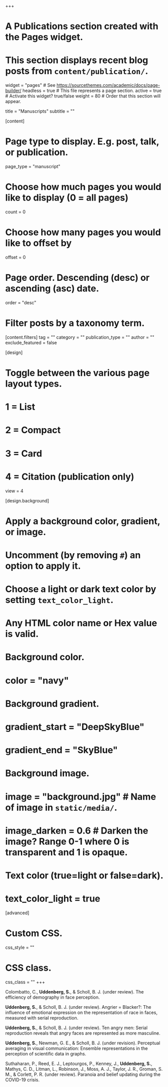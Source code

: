 +++
# A Publications section created with the Pages widget.
# This section displays recent blog posts from `content/publication/`.

widget = "pages"  # See https://sourcethemes.com/academic/docs/page-builder/
headless = true  # This file represents a page section.
active = true  # Activate this widget? true/false
weight = 80  # Order that this section will appear.

title = "Manuscripts"
subtitle = ""

[content]
  # Page type to display. E.g. post, talk, or publication.
  page_type = "manuscript"

  # Choose how much pages you would like to display (0 = all pages)
  count = 0

  # Choose how many pages you would like to offset by
  offset = 0

  # Page order. Descending (desc) or ascending (asc) date.
  order = "desc"

  # Filter posts by a taxonomy term.
  [content.filters]
    tag = ""
    category = ""
    publication_type = ""
    author = ""
    exclude_featured = false

[design]
  # Toggle between the various page layout types.
  #   1 = List
  #   2 = Compact
  #   3 = Card
  #   4 = Citation (publication only)
  view = 4

[design.background]
  # Apply a background color, gradient, or image.
  #   Uncomment (by removing `#`) an option to apply it.
  #   Choose a light or dark text color by setting `text_color_light`.
  #   Any HTML color name or Hex value is valid.

  # Background color.
  # color = "navy"

  # Background gradient.
  # gradient_start = "DeepSkyBlue"
  # gradient_end = "SkyBlue"

  # Background image.
  # image = "background.jpg"  # Name of image in `static/media/`.
  # image_darken = 0.6  # Darken the image? Range 0-1 where 0 is transparent and 1 is opaque.

  # Text color (true=light or false=dark).
  # text_color_light = true

[advanced]
 # Custom CSS.
 css_style = ""

 # CSS class.
 css_class = ""
+++

Colombatto, C., **Uddenberg, S.**, & Scholl, B. J. (under review). The efficiency of demography in face perception.

**Uddenberg, S.**, & Scholl, B. J. (under review). Angrier = Blacker?: The influence of emotional expression on the representation of race in faces, measured with serial reproduction.

**Uddenberg, S.**, & Scholl, B. J. (under review). Ten angry men: Serial reproduction reveals that angry faces are represented as more masculine.

**Uddenberg, S.**, Newman, G. E., & Scholl, B. J. (under revision). Perceptual averaging in visual communication: Ensemble representations in the perception of scientific data in graphs.

Suthaharan, P., Reed, E. J., Leptourgos, P., Kenney, J., **Uddenberg, S.**, Mathys, C. D., Litman, L., Robinson, J., Moss, A. J., Taylor, J. R., Groman, S. M., &amp; Corlett, P. R. (under review). Paranoia and belief updating during the COVID-19 crisis.